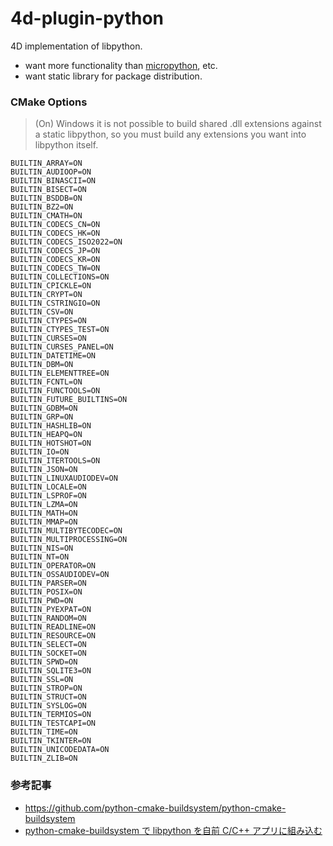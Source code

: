 # 4d-plugin-python
4D implementation of libpython.

* want more functionality than [micropython](https://micropython.org), etc.
* want static library for package distribution.

### CMake Options

> (On) Windows it is not possible to build shared .dll extensions against a static libpython, so you must build any extensions you want into libpython itself.
 
```
BUILTIN_ARRAY=ON
BUILTIN_AUDIOOP=ON
BUILTIN_BINASCII=ON
BUILTIN_BISECT=ON
BUILTIN_BSDDB=ON
BUILTIN_BZ2=ON
BUILTIN_CMATH=ON
BUILTIN_CODECS_CN=ON
BUILTIN_CODECS_HK=ON
BUILTIN_CODECS_ISO2022=ON
BUILTIN_CODECS_JP=ON
BUILTIN_CODECS_KR=ON
BUILTIN_CODECS_TW=ON
BUILTIN_COLLECTIONS=ON
BUILTIN_CPICKLE=ON
BUILTIN_CRYPT=ON
BUILTIN_CSTRINGIO=ON
BUILTIN_CSV=ON
BUILTIN_CTYPES=ON
BUILTIN_CTYPES_TEST=ON
BUILTIN_CURSES=ON
BUILTIN_CURSES_PANEL=ON
BUILTIN_DATETIME=ON
BUILTIN_DBM=ON
BUILTIN_ELEMENTTREE=ON
BUILTIN_FCNTL=ON
BUILTIN_FUNCTOOLS=ON
BUILTIN_FUTURE_BUILTINS=ON
BUILTIN_GDBM=ON
BUILTIN_GRP=ON
BUILTIN_HASHLIB=ON
BUILTIN_HEAPQ=ON
BUILTIN_HOTSHOT=ON
BUILTIN_IO=ON
BUILTIN_ITERTOOLS=ON
BUILTIN_JSON=ON
BUILTIN_LINUXAUDIODEV=ON
BUILTIN_LOCALE=ON
BUILTIN_LSPROF=ON
BUILTIN_LZMA=ON
BUILTIN_MATH=ON
BUILTIN_MMAP=ON
BUILTIN_MULTIBYTECODEC=ON
BUILTIN_MULTIPROCESSING=ON
BUILTIN_NIS=ON
BUILTIN_NT=ON
BUILTIN_OPERATOR=ON
BUILTIN_OSSAUDIODEV=ON
BUILTIN_PARSER=ON
BUILTIN_POSIX=ON
BUILTIN_PWD=ON
BUILTIN_PYEXPAT=ON
BUILTIN_RANDOM=ON
BUILTIN_READLINE=ON
BUILTIN_RESOURCE=ON
BUILTIN_SELECT=ON
BUILTIN_SOCKET=ON
BUILTIN_SPWD=ON
BUILTIN_SQLITE3=ON
BUILTIN_SSL=ON
BUILTIN_STROP=ON
BUILTIN_STRUCT=ON
BUILTIN_SYSLOG=ON
BUILTIN_TERMIOS=ON
BUILTIN_TESTCAPI=ON
BUILTIN_TIME=ON
BUILTIN_TKINTER=ON
BUILTIN_UNICODEDATA=ON
BUILTIN_ZLIB=ON
```

### 参考記事

* https://github.com/python-cmake-buildsystem/python-cmake-buildsystem
* [python-cmake-buildsystem で libpython を自前 C/C++ アプリに組み込む](https://qiita.com/syoyo/items/5a935fdcbdf89e0a2635)

